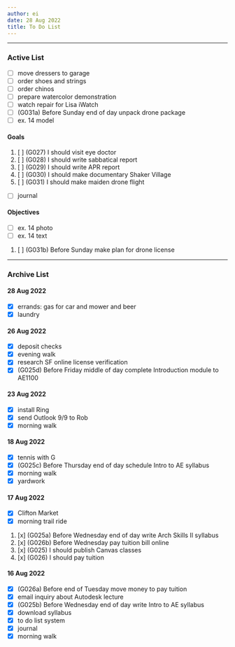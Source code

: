 ```yaml
---
author: ei
date: 28 Aug 2022
title: To Do List
---
```


---

### Active List

- [ ] move dressers to garage
- [ ] order shoes and strings
- [ ] order chinos
- [ ] prepare watercolor demonstration
- [ ] watch repair for Lisa iWatch
- [ ] (G031a) Before Sunday end of day unpack drone package
- [ ] ex. 14 model

#### Goals

1. [ ] (G027) I should visit eye doctor
1. [ ] (G028) I should write sabbatical report
1. [ ] (G029) I should write APR report
1. [ ] (G030) I should make documentary Shaker Village
1. [ ] (G031) I should make maiden drone flight
- [ ] journal

#### Objectives

- [ ] ex. 14 photo
- [ ] ex. 14 text 
1. [ ] (G031b) Before Sunday make plan for drone license

---

### Archive List

#### 28 Aug 2022
- [x] errands: gas for car and mower and beer
- [x] laundry

#### 26 Aug 2022

- [x] deposit checks
- [x] evening walk
- [x] research SF online license verification
- [x] (G025d) Before Friday middle of day complete Introduction module to AE1100

#### 23 Aug 2022

- [x] install Ring
- [x] send Outlook 9/9 to Rob
- [x] morning walk

#### 18 Aug 2022

- [x] tennis with G
- [x] (G025c) Before Thursday end of day schedule Intro to AE syllabus
- [x] morning walk
- [x] yardwork

#### 17 Aug 2022

- [x] Clifton Market
- [x] morning trail ride
1. [x] (G025a) Before Wednesday end of day write Arch Skills II syllabus
1. [x] (G026b) Before Wednesday pay tuition bill online
1. [x] (G025) I should publish Canvas classes
1. [x] (G026) I should pay tuition

#### 16 Aug 2022
- [x] (G026a) Before end of Tuesday move money to pay tuition
- [x] email inquiry about Autodesk lecture
- [x] (G025b) Before Wednesday end of day write Intro to AE syllabus
- [x] download syllabus
- [x] to do list system
- [x] journal
- [x] morning walk

